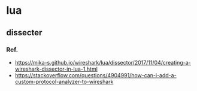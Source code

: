 # lua
## dissecter

### Ref.
* https://mika-s.github.io/wireshark/lua/dissector/2017/11/04/creating-a-wireshark-dissector-in-lua-1.html
* https://stackoverflow.com/questions/4904991/how-can-i-add-a-custom-protocol-analyzer-to-wireshark
